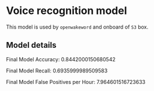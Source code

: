 # Voice recognition model

This model is used by `openwakeword` and onboard of `S3` box.

## Model details

Final Model Accuracy: 0.8442000150680542

Final Model Recall: 0.6935999989509583

Final Model False Positives per Hour: 7.964601516723633

